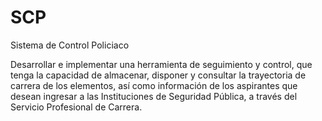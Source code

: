 # SCP
Sistema de Control Policiaco

Desarrollar e implementar una herramienta de seguimiento y control, que tenga la capacidad de almacenar, disponer y consultar la trayectoria de carrera de los elementos, así como información de los  aspirantes que desean ingresar a las Instituciones de Seguridad Pública, a través del Servicio Profesional de Carrera.
